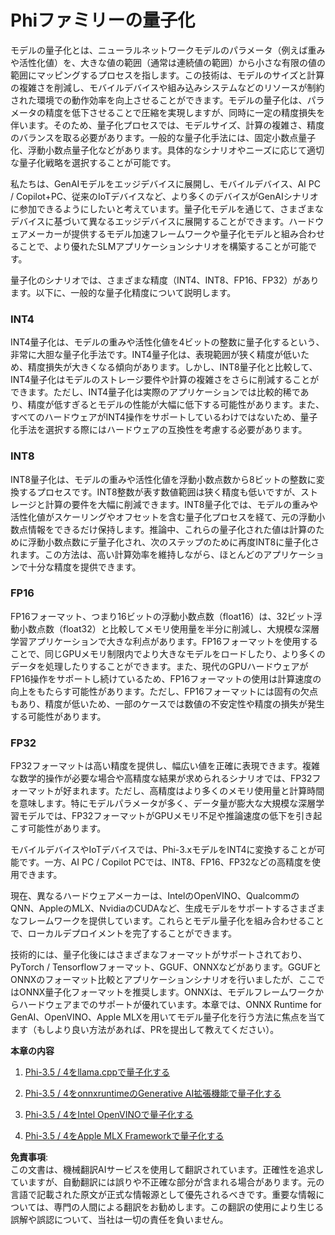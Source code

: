 # **Phiファミリーの量子化**

モデルの量子化とは、ニューラルネットワークモデルのパラメータ（例えば重みや活性化値）を、大きな値の範囲（通常は連続値の範囲）から小さな有限の値の範囲にマッピングするプロセスを指します。この技術は、モデルのサイズと計算の複雑さを削減し、モバイルデバイスや組み込みシステムなどのリソースが制約された環境での動作効率を向上させることができます。モデルの量子化は、パラメータの精度を低下させることで圧縮を実現しますが、同時に一定の精度損失を伴います。そのため、量子化プロセスでは、モデルサイズ、計算の複雑さ、精度のバランスを取る必要があります。一般的な量子化手法には、固定小数点量子化、浮動小数点量子化などがあります。具体的なシナリオやニーズに応じて適切な量子化戦略を選択することが可能です。

私たちは、GenAIモデルをエッジデバイスに展開し、モバイルデバイス、AI PC / Copilot+PC、従来のIoTデバイスなど、より多くのデバイスがGenAIシナリオに参加できるようにしたいと考えています。量子化モデルを通じて、さまざまなデバイスに基づいて異なるエッジデバイスに展開することができます。ハードウェアメーカーが提供するモデル加速フレームワークや量子化モデルと組み合わせることで、より優れたSLMアプリケーションシナリオを構築することが可能です。

量子化のシナリオでは、さまざまな精度（INT4、INT8、FP16、FP32）があります。以下に、一般的な量子化精度について説明します。

### **INT4**

INT4量子化は、モデルの重みや活性化値を4ビットの整数に量子化するという、非常に大胆な量子化手法です。INT4量子化は、表現範囲が狭く精度が低いため、精度損失が大きくなる傾向があります。しかし、INT8量子化と比較して、INT4量子化はモデルのストレージ要件や計算の複雑さをさらに削減することができます。ただし、INT4量子化は実際のアプリケーションでは比較的稀であり、精度が低すぎるとモデルの性能が大幅に低下する可能性があります。また、すべてのハードウェアがINT4操作をサポートしているわけではないため、量子化手法を選択する際にはハードウェアの互換性を考慮する必要があります。

### **INT8**

INT8量子化は、モデルの重みや活性化値を浮動小数点数から8ビットの整数に変換するプロセスです。INT8整数が表す数値範囲は狭く精度も低いですが、ストレージと計算の要件を大幅に削減できます。INT8量子化では、モデルの重みや活性化値がスケーリングやオフセットを含む量子化プロセスを経て、元の浮動小数点情報をできるだけ保持します。推論中、これらの量子化された値は計算のために浮動小数点数にデ量子化され、次のステップのために再度INT8に量子化されます。この方法は、高い計算効率を維持しながら、ほとんどのアプリケーションで十分な精度を提供できます。

### **FP16**

FP16フォーマット、つまり16ビットの浮動小数点数（float16）は、32ビット浮動小数点数（float32）と比較してメモリ使用量を半分に削減し、大規模な深層学習アプリケーションで大きな利点があります。FP16フォーマットを使用することで、同じGPUメモリ制限内でより大きなモデルをロードしたり、より多くのデータを処理したりすることができます。また、現代のGPUハードウェアがFP16操作をサポートし続けているため、FP16フォーマットの使用は計算速度の向上をもたらす可能性があります。ただし、FP16フォーマットには固有の欠点もあり、精度が低いため、一部のケースでは数値の不安定性や精度の損失が発生する可能性があります。

### **FP32**

FP32フォーマットは高い精度を提供し、幅広い値を正確に表現できます。複雑な数学的操作が必要な場合や高精度な結果が求められるシナリオでは、FP32フォーマットが好まれます。ただし、高精度はより多くのメモリ使用量と計算時間を意味します。特にモデルパラメータが多く、データ量が膨大な大規模な深層学習モデルでは、FP32フォーマットがGPUメモリ不足や推論速度の低下を引き起こす可能性があります。

モバイルデバイスやIoTデバイスでは、Phi-3.xモデルをINT4に変換することが可能です。一方、AI PC / Copilot PCでは、INT8、FP16、FP32などの高精度を使用できます。

現在、異なるハードウェアメーカーは、IntelのOpenVINO、QualcommのQNN、AppleのMLX、NvidiaのCUDAなど、生成モデルをサポートするさまざまなフレームワークを提供しています。これらとモデル量子化を組み合わせることで、ローカルデプロイメントを完了することができます。

技術的には、量子化後にはさまざまなフォーマットがサポートされており、PyTorch / Tensorflowフォーマット、GGUF、ONNXなどがあります。GGUFとONNXのフォーマット比較とアプリケーションシナリオを行いましたが、ここではONNX量子化フォーマットを推奨します。ONNXは、モデルフレームワークからハードウェアまでのサポートが優れています。本章では、ONNX Runtime for GenAI、OpenVINO、Apple MLXを用いてモデル量子化を行う方法に焦点を当てます（もしより良い方法があれば、PRを提出して教えてください）。

**本章の内容**

1. [Phi-3.5 / 4をllama.cppで量子化する](./UsingLlamacppQuantifyingPhi.md)

2. [Phi-3.5 / 4をonnxruntimeのGenerative AI拡張機能で量子化する](./UsingORTGenAIQuantifyingPhi.md)

3. [Phi-3.5 / 4をIntel OpenVINOで量子化する](./UsingIntelOpenVINOQuantifyingPhi.md)

4. [Phi-3.5 / 4をApple MLX Frameworkで量子化する](./UsingAppleMLXQuantifyingPhi.md)

**免責事項**:  
この文書は、機械翻訳AIサービスを使用して翻訳されています。正確性を追求していますが、自動翻訳には誤りや不正確な部分が含まれる場合があります。元の言語で記載された原文が正式な情報源として優先されるべきです。重要な情報については、専門の人間による翻訳をお勧めします。この翻訳の使用により生じる誤解や誤認について、当社は一切の責任を負いません。